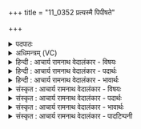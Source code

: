 +++
title = "11_0352 प्रत्यस्मै पिपीषते"

+++
<details><summary>पदपाठः</summary>

प्र꣡ति꣢꣯। अ꣣स्मै। पि꣡पी꣢꣯षते। वि꣡श्वा꣢꣯नि। वि꣣दु꣡षे꣢। भर। अरङ्गमा꣡य꣢। अ꣣रम्। गमा꣡य꣢। ज꣡ग्म꣢꣯ये। अ꣡प꣢꣯श्चादध्वने। अ꣡प꣢꣯श्चा। द꣣ध्वने। न꣡रः꣢꣯। । ३५२।
</details>

<details><summary>अधिमन्त्रम् (VC)</summary>

- इन्द्रः
- भरद्वाजो बार्हस्पत्यः
- अनुष्टुप्
- गान्धारः
- ऐन्द्रं काण्डम्
</details>

<details><summary>हिन्दी : आचार्य रामनाथ वेदालंकार - विषयः</summary>

अथ चतुर्थोऽध्यायः प्रथम मन्त्र में जगदीश्वर और आचार्य के प्रति मनुष्यों का कर्त्तव्य बताया गया है।
</details>

<details><summary>हिन्दी : आचार्य रामनाथ वेदालंकार - पदार्थः</summary>

पदार्थान्वयभाषाः -  प्रथम—जगदीश्वर के पक्ष में। हे नर ! तू (पिपीषते) तेरी मित्रता के प्यासे, (विदुषे) सर्वज्ञ (अरङ्गमाय) पर्याप्तरूप में धनादि प्राप्त करानेवाले, (जग्मये) सहायता के लिए सदा आगे बढ़नेवाले, और (नरः) मनुष्यों को (अ-पश्चा-दध्वने) पीछे न धकेलनेवाले, प्रत्युत सदा विजयार्थ आगे बढ़ने के लिए उत्साहित करनेवाले इन्द्र जगदीश्वर के लिए (विश्वानि) अपनी सब मित्रताओं को (प्रति भर) भेंट कर ॥ द्वितीय—आचार्य के पक्ष में। हे राजन् वा प्रजाजन ! तुम (पिपीषते) गुरुकुल चलाने के लिए धनादि पदार्थों के प्यासे, (अरङ्गमाय) विद्या आदि में पारंगत, (जग्मये) क्रियाशील (अ-पश्चा-दध्वने) कभी पग न हटानेवाले, किन्तु सदा आगे बढ़नेवाले (विदुषे) विद्वान् आचार्य के लिए (विश्वानि) सब उत्तम धन आदियों को, और विद्याप्रदान तथा आचार-निर्माण के लिए (नरः) प्रतिभाशाली बालकों को (प्रतिभर) सौंपो ॥१॥ इस मन्त्र में श्लेषालङ्कार है ॥१॥
</details>

<details><summary>हिन्दी : आचार्य रामनाथ वेदालंकार - भावार्थः</summary>

भावार्थभाषाः -  सब राजा-प्रजा आदि को चाहिए कि वे जगदीश्वर के साथ मित्रता करें और विद्वानों को धन, धान्य आदि से सत्कृत करके उन्हें विद्या तथा उपदेश देने के लिए निश्चित कर दें ॥१॥
</details>

<details><summary>संस्कृत : आचार्य रामनाथ वेदालंकार - विषयः</summary>

अथ चतुर्थोऽध्यायः। अथ जगदीश्वरमाचार्यं च प्रति जनानां कर्त्तव्यमाह।
</details>

<details><summary>संस्कृत : आचार्य रामनाथ वेदालंकार - पदार्थः</summary>

पदार्थान्वयभाषाः -  प्रथमः—जगदीश्वरपरः। हे मनुष्य ! त्वम् (पिपीषते) पिपासते, तव सख्यं प्राप्तुमिच्छते। पीङ् पाने दिवादिः, ततः सनि शतरि रूपम्। (विदुषे) सर्वज्ञाय, (अरङ्गमाय) अरं पर्याप्तं धनादिकं गमयति प्रापयति तस्मै, बहुधनादिवर्षकायेत्यर्थः, (जग्मये) सहायतार्थं सदैव अग्रगामिने। गत्यर्थाद् गम्लृ धातोः ‘आदृगमहनजनः किकिनौ लिट् च। अ० ३।२।१७१’ इति किः प्रत्ययः लिड्वद्भावश्च। (नरः) मनुष्यान्। नृ शब्दस्य द्वितीयाबहुवचने रूपम्। (अपश्चादध्वने२) न पश्चा पश्चात् दध्यति प्रेरयतीति तस्मै, सर्वदा विजयार्थं अग्रे गन्तुं समुत्साहयते इत्यर्थः, इन्द्राय जगदीश्वराय। दध्यति गतिकर्मा। निघं० २।१४, तत्र ‘दध्यति’ इत्यपि पाठान्तरम्। पश्चा इति ‘पश्च पश्चा च छन्दसि। अ० ५।३।३३’ इति पश्चादर्थे निपात्यते। (विश्वानि) सर्वाणि स्वकीयानि सख्यानि (प्रति भर) समर्पय, उपायनीकुरु। अथ द्वितीयः—आचार्यपरः। हे राजन् प्रजाजन वा ! त्वम् (पिपीषते) गुरुकुलस्य सञ्चालनाय धनादीनां पिपासते, (अरङ्गमाय३) विद्यादेः पर्याप्तं पारङ्गताय, (जग्मये) क्रियाशीलाय (अ-पश्चा-दध्वने) कदापि पश्चात् पदं न निदधानाय, किन्तु सदैव अग्रेसराय (विदुषे) विद्वद्वराय आचार्याय (विश्वानि) सर्वाण्युत्तमानि धनादीनि, विद्याप्रदानायाचारनिर्माणाय च (नरः) नॄंश्च, प्रतिभाशालिनो बालकांश्चेत्यर्थः (प्रतिभर) समर्पय ॥१॥४ अत्र श्लेषालङ्कारः ॥१॥
</details>

<details><summary>संस्कृत : आचार्य रामनाथ वेदालंकार - भावार्थः</summary>

भावार्थभाषाः -  सर्वै राजप्रजादिभिर्जगदीश्वरेण सख्यं योजनीयम्, विद्वांसश्च धनधान्यादिना सत्कृत्य विद्योपदेशप्रदानाय निश्चिन्ताः कर्त्तव्याः ॥१॥
</details>

<details><summary>संस्कृत : आचार्य रामनाथ वेदालंकार - पादटिप्पनी</summary>

टिप्पणी:   १. ऋ० ६।४२।१ ‘अपश्चाद्दध्वने नरे’ इति पाठः। साम० १४४०। २. क्वचित्तु ‘अपश्चादध्वने’ इति पाठः। तद् दध्यते रूपम्। अर्थस्तु स एव। ३. (अरङ्गमाय) यो विद्याया अरं पारं गच्छति तस्मै—इति ऋ० ६।४२।१ भाष्ये द०। ४. ऋग्भाष्ये दयानन्दर्षिर्मन्त्रमेतं विद्वत्पक्षे व्याख्यातवान्।
</details>